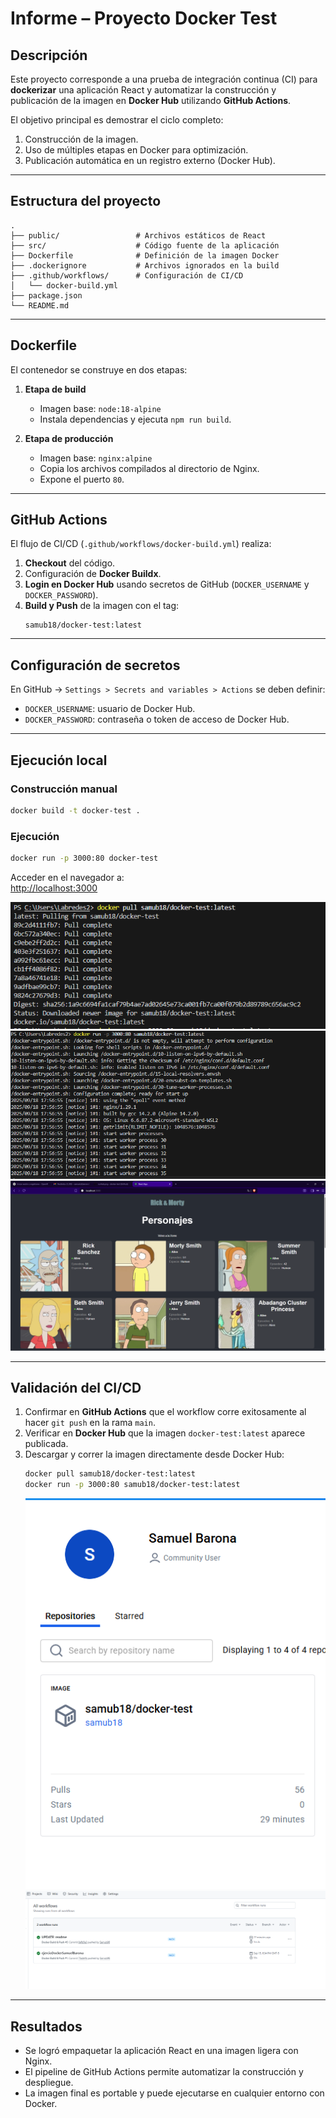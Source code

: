 # Informe – Proyecto Docker Test

##  Descripción
Este proyecto corresponde a una prueba de integración continua (CI) para **dockerizar** una aplicación React y automatizar la construcción y publicación de la imagen en **Docker Hub** utilizando **GitHub Actions**.  

El objetivo principal es demostrar el ciclo completo:  
1. Construcción de la imagen.  
2. Uso de múltiples etapas en Docker para optimización.  
3. Publicación automática en un registro externo (Docker Hub).  

---

##  Estructura del proyecto
```
.
├── public/                 # Archivos estáticos de React
├── src/                    # Código fuente de la aplicación
├── Dockerfile              # Definición de la imagen Docker
├── .dockerignore           # Archivos ignorados en la build
├── .github/workflows/      # Configuración de CI/CD
│   └── docker-build.yml
├── package.json
└── README.md
```

---

##  Dockerfile
El contenedor se construye en dos etapas:  

1. **Etapa de build**  
   - Imagen base: `node:18-alpine`  
   - Instala dependencias y ejecuta `npm run build`.  

2. **Etapa de producción**  
   - Imagen base: `nginx:alpine`  
   - Copia los archivos compilados al directorio de Nginx.  
   - Expone el puerto `80`.  

---

##  GitHub Actions
El flujo de CI/CD (`.github/workflows/docker-build.yml`) realiza:  
1. **Checkout** del código.  
2. Configuración de **Docker Buildx**.  
3. **Login en Docker Hub** usando secretos de GitHub (`DOCKER_USERNAME` y `DOCKER_PASSWORD`).  
4. **Build y Push** de la imagen con el tag:  
   ```
   samub18/docker-test:latest
   ```

---

## Configuración de secretos
En GitHub → `Settings > Secrets and variables > Actions` se deben definir:  

- `DOCKER_USERNAME`: usuario de Docker Hub.  
- `DOCKER_PASSWORD`: contraseña o token de acceso de Docker Hub.  

---

##  Ejecución local
### Construcción manual
```bash
docker build -t docker-test .
```

### Ejecución
```bash
docker run -p 3000:80 docker-test
```

Acceder en el navegador a:  
[http://localhost:3000](http://localhost:3000)  

![funcional](src/pics/pullhub.png)
![funcional](src/pics/runhub.png)
![funcional](src/pics/funtional.png)

---

##  Validación del CI/CD
1. Confirmar en **GitHub Actions** que el workflow corre exitosamente al hacer `git push` en la rama `main`.  
2. Verificar en **Docker Hub** que la imagen `docker-test:latest` aparece publicada.  
3. Descargar y correr la imagen directamente desde Docker Hub:  
   ```bash
   docker pull samub18/docker-test:latest
   docker run -p 3000:80 samub18/docker-test:latest
   ```
   ![funcional](src/pics/dockerhub.png)
![workflow](src/pics/workflow.png)

---

## Resultados
- Se logró empaquetar la aplicación React en una imagen ligera con Nginx.  
- El pipeline de GitHub Actions permite automatizar la construcción y despliegue.  
- La imagen final es portable y puede ejecutarse en cualquier entorno con Docker.  
